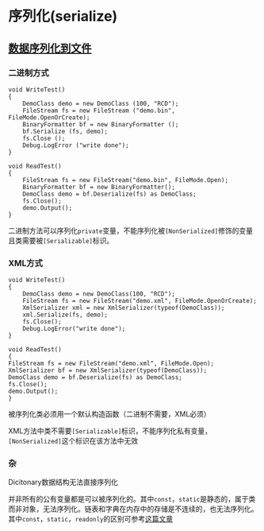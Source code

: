 # 序列化\(serialize\)

## [数据序列化到文件](http://xamclub.com/archives/761)

### 二进制方式

```text
void WriteTest()
{
    DemoClass demo = new DemoClass (100, "RCD");
    FileStream fs = new FileStream ("demo.bin", FileMode.OpenOrCreate);
    BinaryFormatter bf = new BinaryFormatter ();
    bf.Serialize (fs, demo);
    fs.Close ();
    Debug.LogError ("write done");
}

void ReadTest()
{
    FileStream fs = new FileStream("demo.bin", FileMode.Open);
    BinaryFormatter bf = new BinaryFormatter();
    DemoClass demo = bf.Deserialize(fs) as DemoClass;
    fs.Close();
    demo.Output();
}
```

二进制方法可以序列化`private`变量，不能序列化被`[NonSerialized]`修饰的变量且类需要被`[Serializable]`标识。

### XML方式

```text
void WriteTest()
{
    DemoClass demo = new DemoClass(100, "RCD");
    FileStream fs = new FileStream("demo.xml", FileMode.OpenOrCreate);
    XmlSerializer xml = new XmlSerializer(typeof(DemoClass));
    xml.Serialize(fs, demo);
    fs.Close();
    Debug.LogError("write done");
}

void ReadTest()
{
FileStream fs = new FileStream("demo.xml", FileMode.Open);
XmlSerializer bf = new XmlSerializer(typeof(DemoClass));
DemoClass demo = bf.Deserialize(fs) as DemoClass;
fs.Close();
demo.Output();
}
```

被序列化类必须用一个默认构造函数（二进制不需要，XML必须）

XML方法中类不需要`[Serializable]`标识，不能序列化私有变量，`[NonSerialized]`这个标识在该方法中无效

### 杂

Dicitonary数据结构无法直接序列化

并非所有的公有变量都是可以被序列化的。其中`const`，`static`是静态的，属于类而非对象，无法序列化。链表和字典在内存中的存储是不连续的，也无法序列化。其中`const`，`static`，`readonly`的区别可参考[这篇文章](http://www.cnblogs.com/suizhikuo/p/4739388.html)

